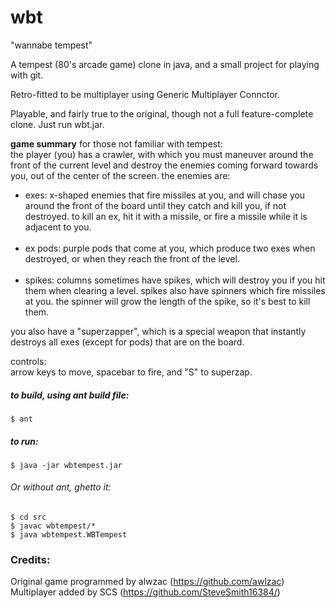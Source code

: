 wbt
===

"wannabe tempest"

A tempest (80's arcade game) clone in java, and a small project for playing with git.

Retro-fitted to be multiplayer using Generic Multiplayer Connctor.

Playable, and fairly true to the original, though not a full feature-complete clone.  Just run wbt.jar.

<strong>game summary</strong> for those not familiar with tempest:<br/>
the player (you) has a crawler, with which you must maneuver around the front of the current level and destroy the enemies coming forward towards you, out of the center of the screen.  the enemies are:<br/>
<ul>
<li>exes: x-shaped enemies that fire missiles at you, and will chase you around the front of the board until they catch and kill you, if not destroyed.  to kill an ex, hit it with a missile, or fire a missile while it is adjacent to you.</li><br/>
<li>ex pods: purple pods that come at you, which produce two exes when destroyed, or when they reach the front of the level.</li><br/>
<li>spikes: columns sometimes have spikes, which will destroy you if you hit them when clearing a level.  spikes also have spinners which fire missiles at you.  the spinner will grow the length of the spike, so it's best to kill them.</li>
</ul>

you also have a "superzapper", which is a special weapon that instantly destroys all exes (except for pods) that are on the board. 

controls:<br/>
arrow keys to move, spacebar to fire, and "S" to superzap.

##### to build, using ant build file:
    $ ant

##### to run:
    $ java -jar wbtempest.jar


###### Or without ant, ghetto it:
    $ cd src 
    $ javac wbtempest/*
    $ java wbtempest.WBTempest


### Credits:
Original game programmed by alwzac (https://github.com/awlzac)
Multiplayer added by SCS (https://github.com/SteveSmith16384/)

